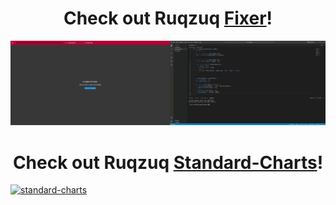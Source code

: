 <h1 align="center">Check out Ruqzuq <a href="https://ruqzuq.com/">Fixer</a>!</h1>

[![howItWorks](./howItWorks.gif)](https://ruqzuq.com/)

<h1 align="center">Check out Ruqzuq <a href="https://ruqzuq.com/standard-charts/">Standard-Charts</a>!</h1>

[![standard-charts](https://raw.githubusercontent.com/ruqzuq/standard-charts/main/homepage/documentation/banner.png)](https://ruqzuq.com/standard-charts/)

